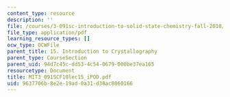 ```yaml
---
content_type: resource
description: ''
file: /courses/3-091sc-introduction-to-solid-state-chemistry-fall-2010/9637706b8e2e19ad0a31d38ac0860166_MIT3_091SCF10lec15_iPOD.pdf
file_type: application/pdf
learning_resource_types: []
ocw_type: OCWFile
parent_title: 15. Introduction to Crystallography
parent_type: CourseSection
parent_uid: 94d7c45c-dd53-4c54-0679-000be37ea165
resourcetype: Document
title: MIT3_091SCF10lec15_iPOD.pdf
uid: 9637706b-8e2e-19ad-0a31-d38ac0860166
---
```


